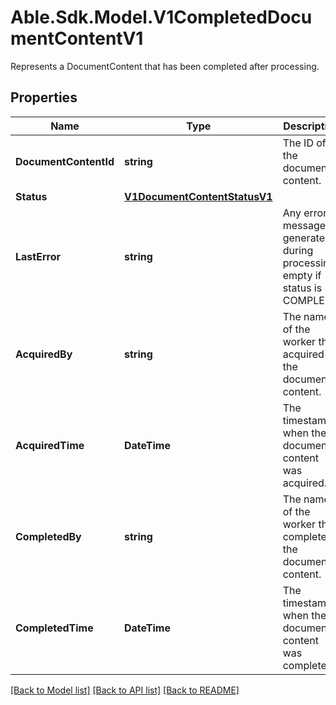 # Able.Sdk.Model.V1CompletedDocumentContentV1
Represents a DocumentContent that has been completed after processing.
## Properties

Name | Type | Description | Notes
------------ | ------------- | ------------- | -------------
**DocumentContentId** | **string** | The ID of the document content. | [optional] 
**Status** | [**V1DocumentContentStatusV1**](V1DocumentContentStatusV1.md) |  | [optional] 
**LastError** | **string** | Any error message generated during processing, empty if status is COMPLETE. | [optional] 
**AcquiredBy** | **string** | The name of the worker that acquired the document content. | [optional] 
**AcquiredTime** | **DateTime** | The timestamp when the document content was acquired. | [optional] 
**CompletedBy** | **string** | The name of the worker that completed the document content. | [optional] 
**CompletedTime** | **DateTime** | The timestamp when the document content was completed. | [optional] 

[[Back to Model list]](../README.md#documentation-for-models) [[Back to API list]](../README.md#documentation-for-api-endpoints) [[Back to README]](../README.md)

